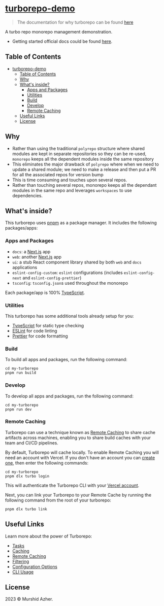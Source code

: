 # [turborepo-demo](https://github.com/murshidazher/turborepo-demo)

> The documentation for why turborepo can be found [here](https://turbo.build/repo/docs/handbook/what-is-a-monorepo)

A turbo repo monorepo management demonstration.

- Getting started official docs could be found [here](https://turbo.build/repo/docs/getting-started/create-new).

## Table of Contents

- [turborepo-demo](#turborepo-demo)
  - [Table of Contents](#table-of-contents)
  - [Why](#why)
  - [What's inside?](#whats-inside)
    - [Apps and Packages](#apps-and-packages)
    - [Utilities](#utilities)
    - [Build](#build)
    - [Develop](#develop)
    - [Remote Caching](#remote-caching)
  - [Useful Links](#useful-links)
  - [License](#license)

## Why

- Rather than using the traditional `polyrepo` structure where shared modules are kept in separate repositories so they can be re-used, `monorepo` keeps all the dependent modules inside the same repository
- This eliminates the major drawback of `polyrepo` where when we need to update a shared module; we need to make a release and then put a PR for all the associated repos for version bump
- This is time consuming and touches upon several repos.
- Rather than touching several repos, monorepo keeps all the dependant modules in the same repo and leverages `workspaces` to use dependencies.

## What's inside?

This turborepo uses [pnpm](https://pnpm.io) as a package manager. It includes the following packages/apps:

### Apps and Packages

- `docs`: a [Next.js](https://nextjs.org/) app
- `web`: another [Next.js](https://nextjs.org/) app
- `ui`: a stub React component library shared by both `web` and `docs` applications
- `eslint-config-custom`: `eslint` configurations (includes `eslint-config-next` and `eslint-config-prettier`)
- `tsconfig`: `tsconfig.json`s used throughout the monorepo

Each package/app is 100% [TypeScript](https://www.typescriptlang.org/).

### Utilities

This turborepo has some additional tools already setup for you:

- [TypeScript](https://www.typescriptlang.org/) for static type checking
- [ESLint](https://eslint.org/) for code linting
- [Prettier](https://prettier.io) for code formatting

### Build

To build all apps and packages, run the following command:

```
cd my-turborepo
pnpm run build
```

### Develop

To develop all apps and packages, run the following command:

```
cd my-turborepo
pnpm run dev
```

### Remote Caching

Turborepo can use a technique known as [Remote Caching](https://turbo.build/repo/docs/core-concepts/remote-caching) to share cache artifacts across machines, enabling you to share build caches with your team and CI/CD pipelines.

By default, Turborepo will cache locally. To enable Remote Caching you will need an account with Vercel. If you don't have an account you can [create one](https://vercel.com/signup), then enter the following commands:

```
cd my-turborepo
pnpm dlx turbo login
```

This will authenticate the Turborepo CLI with your [Vercel account](https://vercel.com/docs/concepts/personal-accounts/overview).

Next, you can link your Turborepo to your Remote Cache by running the following command from the root of your turborepo:

```
pnpm dlx turbo link
```

## Useful Links

Learn more about the power of Turborepo:

- [Tasks](https://turbo.build/repo/docs/core-concepts/monorepos/running-tasks)
- [Caching](https://turbo.build/repo/docs/core-concepts/caching)
- [Remote Caching](https://turbo.build/repo/docs/core-concepts/remote-caching)
- [Filtering](https://turbo.build/repo/docs/core-concepts/monorepos/filtering)
- [Configuration Options](https://turbo.build/repo/docs/reference/configuration)
- [CLI Usage](https://turbo.build/repo/docs/reference/command-line-reference)

## License

2023 &copy; Murshid Azher.
